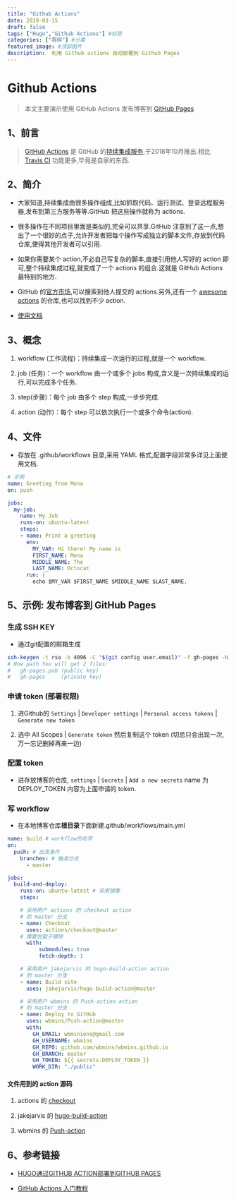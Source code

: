 ```yaml
---
title: "Github Actions"
date: 2019-03-15
draft: false
tags: ["Hugo","Github Actions"] #标签
categories: ["零碎"] #分类
featured_image: #顶部图片
description:  利用 Github actions 自动部署到 Github Pages
---
```


# Github Actions

> 本文主要演示使用 GitHub Actions 发布博客到 [GitHub Pages](https://wbmins.github.io/2017/002/)

## 1、前言

> [GitHub Actions](https://github.com/features/actions) 是 GitHub 的[持续集成服务](http://www.ruanyifeng.com/blog/2015/09/continuous-integration.html),于2018年10月推出.相比 [Travis CI](https://travis-ci.org/) 功能更多,毕竟是自家的东西.

## 2、简介

- 大家知道,持续集成由很多操作组成,比如抓取代码、运行测试、登录远程服务器,发布到第三方服务等等.GitHub 把这些操作就称为 actions.

- 很多操作在不同项目里面是类似的,完全可以共享.GitHub 注意到了这一点,想出了一个很妙的点子,允许开发者把每个操作写成独立的脚本文件,存放到代码仓库,使得其他开发者可以引用.

- 如果你需要某个 action,不必自己写复杂的脚本,直接引用他人写好的 action 即可,整个持续集成过程,就变成了一个 actions 的组合.这就是 GitHub Actions 最特别的地方.

- GitHub 的[官方市场](https://github.com/marketplace?type=actions),可以搜索到他人提交的 actions.另外,还有一个 [awesome actions](https://github.com/sdras/awesome-actions) 的仓库,也可以找到不少 action.

- [使用文档](https://help.github.com/cn/actions/reference/workflow-syntax-for-github-actions)

## 3、概念

1. workflow (工作流程)：持续集成一次运行的过程,就是一个 workflow.

2. job (任务)：一个 workflow 由一个或多个 jobs 构成,含义是一次持续集成的运行,可以完成多个任务.

3. step(步骤)：每个 job 由多个 step 构成,一步步完成.

4. action (动作)：每个 step 可以依次执行一个或多个命令(action).

## 4、文件

- 存放在 .github/workflows 目录,采用 YAML 格式,配置字段非常多详见上面使用文档.

```yml
# 示例
name: Greeting from Mona
on: push

jobs:
  my-job:
    name: My Job
    runs-on: ubuntu-latest
    steps:
    - name: Print a greeting
      env:
        MY_VAR: Hi there! My name is
        FIRST_NAME: Mona
        MIDDLE_NAME: The
        LAST_NAME: Octocat
      run: |
        echo $MY_VAR $FIRST_NAME $MIDDLE_NAME $LAST_NAME.
```

## 5、示例: 发布博客到 GitHub Pages

### 生成 SSH KEY

- 通过git配置的邮箱生成

```bash
ssh-keygen -t rsa -b 4096 -C "$(git config user.email)" -f gh-pages -N ""
# Now path You will get 2 files:
#   gh-pages.pub (public key)
#   gh-pages     (private key)
```

### 申请 token (部署权限)

1. 进Github的 `Settings` | `Developer settings` | `Personal access tokens` | `Generate new token`

2. 选中 All Scopes | `Generate token` 然后复制这个 token (切忌只会出现一次,万一忘记删掉再来一边)

### 配置 token

- 进存放博客的仓库, `settings` | `Secrets` | `Add a new secrets` name 为 DEPLOY_TOKEN 内容为上面申请的 token.

### 写 workflow

- 在本地博客仓库**根目录**下面新建.github/workflows/main.yml

```yml
name: build # workflow的名字
on:
  push: # 出发条件
    branches: # 触发分支
      - master

jobs:
  build-and-deploy:
    runs-on: ubuntu-latest # 采用镜像
    steps:

    # 采用用户 actions 的 checkout action
    # 的 master 分支
    - name: Checkout
      uses: actions/checkout@master
    # 需要加载子模块
      with:
          submodules: true
          fetch-depth: 1

    # 采用用户 jakejarvis 的 hugo-build-action action
    # 的 master 分支
    - name: Build site
      uses: jakejarvis/hugo-build-action@master

    # 采用用户 wbmins 的 Push-action action
    # 的 master 分支
    - name: Deploy to GitHub
      uses: wbmins/Push-action@master
      with:
        GH_EMAIL: wbminions@gmail.com
        GH_USERNAME: wbmins
        GH_REPO: github.com/wbmins/wbmins.github.io
        GH_BRANCH: master
        GH_TOKEN: ${{ secrets.DEPLOY_TOKEN }}
        WORK_DIR: "./public"
```

#### 文件用到的 action 源码

1. actions 的 [checkout](https://github.com/actions/checkout)

2. jakejarvis 的 [hugo-build-action](https://github.com/jakejarvis/hugo-build-action)

3. wbmins 的 [Push-action](https://github.com/wbmins/Push-action)

## 6、参考链接

- [HUGO通过GITHUB ACTION部署到GITHUB PAGES](https://tianhui.xin/blog/2019/11/17/hugousegithubactionstopages/)

- [GitHub Actions 入门教程](http://www.ruanyifeng.com/blog/2019/09/getting-started-with-github-actions.html)
